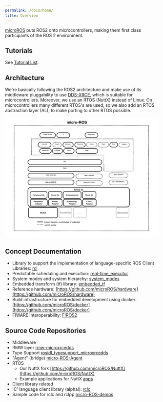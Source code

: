 ```yaml
---
permalink: /docs/home/
title: Overview
---
```


[microROS](https://cordis.europa.eu/project/rcn/213167_en.html) puts ROS2 onto microcontrollers, making them first class participants of the ROS 2 environment.

## Tutorials

See [Tutorial List](/docs/tutorials/).

## Architecture

We're basically following the ROS2 architecture and make use of its middleware pluggability to use [DDS-XRCE](https://www.omg.org/spec/DDS-XRCE/), which is suitable for microcontrollers. Moreover, we use an RTOS (NuttX) instead of Linux. On microcontrollers many different RTOS's are used, so we also add an RTOS abstraction layer (AL), to make porting to other RTOS possible.

![](/img/micro-ROS_architecture.png)

## Concept Documentation

 - Library to support the implementation of language-specific ROS Client Libraries: [rcl](https://github.com/microROS/rcl)
 - Predictable scheduling and execution:  [real-time_executor](real-time_executor/)
 - System modes and system hierarchy: [system_modes](system_modes/)
 - Embedded transform (tf) library: [embedded_tf](embedded_tf/)
 - Reference hardware: [https://github.com/microROS/hardware](https://github.com/microROS/hardware)
 - Build infrastructure for embedded development using docker: [https://github.com/microROS/docker](https://github.com/microROS/docker)
 - FIWARE interoperability: [FIROS2](FIROS2/)

## Source Code Repositories

 - Middleware
  -  RMW layer [rmw-microxrcedds](https://github.com/microROS/rmw-microxrcedds)
  - Type Support [rosidl_typesupport_microxrcedds](https://github.com/microROS/rosidl_typesupport_microxrcedds)
  - "Agent" (bridge) [micro-ROS-Agent](https://github.com/microROS/micro-ROS-Agent)
 - RTOS
     - Our NuttX fork [https://github.com/microROS/NuttX](https://github.com/microROS/NuttX)
     - Example applications for NuttX [apps](https://github.com/microROS/apps)
 - Client library related
  - 'C' language client library (alpha!): [rclc](https://github.com/microROS/rclc)
  - Sample code for rclc and rclpp [micro-ROS-demos](https://github.com/microROS/micro-ROS-demos)
